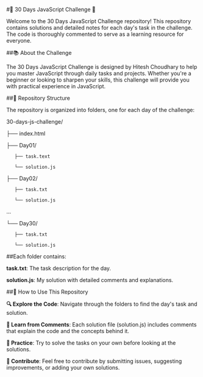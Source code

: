 #🌟 30 Days JavaScript Challenge 🌟

Welcome to the 30 Days JavaScript Challenge repository! This repository contains solutions and detailed notes for each day's task in the challenge. The code is thoroughly commented to serve as a learning resource for everyone.


##📚 About the Challenge

The 30 Days JavaScript Challenge is designed by Hitesh Choudhary to help you master JavaScript through daily tasks and projects. Whether you're a beginner or looking to sharpen your skills, this challenge will provide you with practical experience in JavaScript.


##📂 Repository Structure

The repository is organized into folders, one for each day of the challenge:

30-days-js-challenge/

├── index.html

├── Day01/

       ├── task.text

       └── solution.js

├── Day02/

       ├── task.txt

       └── solution.js

...

└── Day30/

       ├── task.txt
    
       └── solution.js
    

##Each folder contains:

**task.txt**: The task description for the day.

**solution.js**: My solution with detailed comments and explanations.


##🚀 How to Use This Repository

**🔍 Explore the Code**: Navigate through the folders to find the day's task and solution.

**📝 Learn from Comments**: Each solution file (solution.js) includes comments that explain the code and the concepts behind it.

**💪 Practice**: Try to solve the tasks on your own before looking at the solutions.

**🤝 Contribute**: Feel free to contribute by submitting issues, suggesting improvements, or adding your own solutions.
